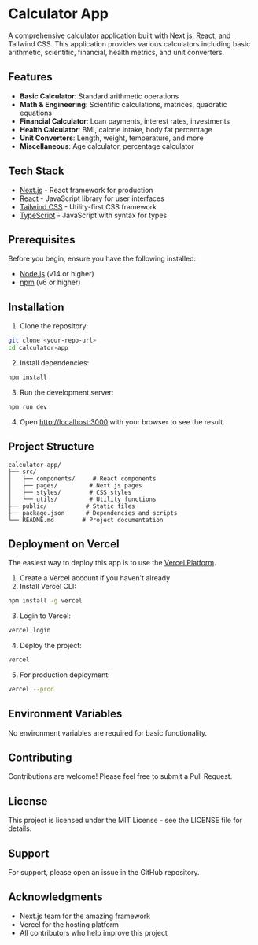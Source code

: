 # Calculator App

A comprehensive calculator application built with Next.js, React, and Tailwind CSS. This application provides various calculators including basic arithmetic, scientific, financial, health metrics, and unit converters.

## Features

- **Basic Calculator**: Standard arithmetic operations
- **Math & Engineering**: Scientific calculations, matrices, quadratic equations
- **Financial Calculator**: Loan payments, interest rates, investments
- **Health Calculator**: BMI, calorie intake, body fat percentage
- **Unit Converters**: Length, weight, temperature, and more
- **Miscellaneous**: Age calculator, percentage calculator

## Tech Stack

- [Next.js](https://nextjs.org/) - React framework for production
- [React](https://reactjs.org/) - JavaScript library for user interfaces
- [Tailwind CSS](https://tailwindcss.com/) - Utility-first CSS framework
- [TypeScript](https://www.typescriptlang.org/) - JavaScript with syntax for types

## Prerequisites

Before you begin, ensure you have the following installed:
- [Node.js](https://nodejs.org/) (v14 or higher)
- [npm](https://www.npmjs.com/) (v6 or higher)

## Installation

1. Clone the repository:
```bash
git clone <your-repo-url>
cd calculator-app
```

2. Install dependencies:
```bash
npm install
```

3. Run the development server:
```bash
npm run dev
```

4. Open [http://localhost:3000](http://localhost:3000) with your browser to see the result.

## Project Structure

```
calculator-app/
├── src/
│   ├── components/     # React components
│   ├── pages/         # Next.js pages
│   ├── styles/        # CSS styles
│   └── utils/         # Utility functions
├── public/           # Static files
├── package.json      # Dependencies and scripts
└── README.md        # Project documentation
```

## Deployment on Vercel

The easiest way to deploy this app is to use the [Vercel Platform](https://vercel.com).

1. Create a Vercel account if you haven't already
2. Install Vercel CLI:
```bash
npm install -g vercel
```

3. Login to Vercel:
```bash
vercel login
```

4. Deploy the project:
```bash
vercel
```

5. For production deployment:
```bash
vercel --prod
```

## Environment Variables

No environment variables are required for basic functionality.

## Contributing

Contributions are welcome! Please feel free to submit a Pull Request.

## License

This project is licensed under the MIT License - see the LICENSE file for details.

## Support

For support, please open an issue in the GitHub repository.

## Acknowledgments

- Next.js team for the amazing framework
- Vercel for the hosting platform
- All contributors who help improve this project
